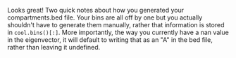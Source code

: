 Looks great! Two quick notes about how you generated your compartments.bed file. Your bins are all off by one but you actually shouldn't have to generate them manually, rather that information is stored in `cool.bins()[:]`. More importantly, the way you currently have a nan value in the eigenvector, it will default to writing that as an "A" in the bed file, rather than leaving it undefined.
